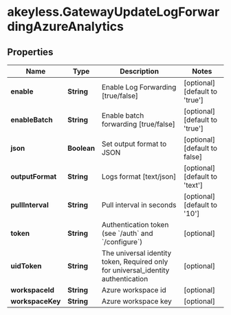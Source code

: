 # akeyless.GatewayUpdateLogForwardingAzureAnalytics

## Properties

Name | Type | Description | Notes
------------ | ------------- | ------------- | -------------
**enable** | **String** | Enable Log Forwarding [true/false] | [optional] [default to &#39;true&#39;]
**enableBatch** | **String** | Enable batch forwarding [true/false] | [optional] [default to &#39;true&#39;]
**json** | **Boolean** | Set output format to JSON | [optional] [default to false]
**outputFormat** | **String** | Logs format [text/json] | [optional] [default to &#39;text&#39;]
**pullInterval** | **String** | Pull interval in seconds | [optional] [default to &#39;10&#39;]
**token** | **String** | Authentication token (see &#x60;/auth&#x60; and &#x60;/configure&#x60;) | [optional] 
**uidToken** | **String** | The universal identity token, Required only for universal_identity authentication | [optional] 
**workspaceId** | **String** | Azure workspace id | [optional] 
**workspaceKey** | **String** | Azure workspace key | [optional] 


